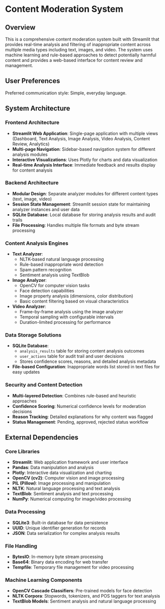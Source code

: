 # Content Moderation System

## Overview

This is a comprehensive content moderation system built with Streamlit that provides real-time analysis and filtering of inappropriate content across multiple media types including text, images, and video. The system uses machine learning and rule-based approaches to detect potentially harmful content and provides a web-based interface for content review and management.

## User Preferences

Preferred communication style: Simple, everyday language.

## System Architecture

### Frontend Architecture
- **Streamlit Web Application**: Single-page application with multiple views (Dashboard, Text Analysis, Image Analysis, Video Analysis, Content Review, Analytics)
- **Multi-page Navigation**: Sidebar-based navigation system for different analysis modules
- **Interactive Visualizations**: Uses Plotly for charts and data visualization
- **Real-time Analysis Interface**: Immediate feedback and results display for content analysis

### Backend Architecture
- **Modular Design**: Separate analyzer modules for different content types (text, image, video)
- **Session State Management**: Streamlit session state for maintaining analyzer instances and user data
- **SQLite Database**: Local database for storing analysis results and audit trails
- **File Processing**: Handles multiple file formats and byte stream processing

### Content Analysis Engines
- **Text Analyzer**: 
  - NLTK-based natural language processing
  - Rule-based inappropriate word detection
  - Spam pattern recognition
  - Sentiment analysis using TextBlob
- **Image Analyzer**: 
  - OpenCV for computer vision tasks
  - Face detection capabilities
  - Image property analysis (dimensions, color distribution)
  - Basic content filtering based on visual characteristics
- **Video Analyzer**: 
  - Frame-by-frame analysis using the image analyzer
  - Temporal sampling with configurable intervals
  - Duration-limited processing for performance

### Data Storage Solutions
- **SQLite Database**: 
  - `analysis_results` table for storing content analysis outcomes
  - `user_actions` table for audit trail and user decisions
  - Stores confidence scores, reasons, and detailed analysis metadata
- **File-based Configuration**: Inappropriate words list stored in text files for easy updates

### Security and Content Detection
- **Multi-layered Detection**: Combines rule-based and heuristic approaches
- **Confidence Scoring**: Numerical confidence levels for moderation decisions
- **Reason Tracking**: Detailed explanations for why content was flagged
- **Status Management**: Pending, approved, rejected status workflow

## External Dependencies

### Core Libraries
- **Streamlit**: Web application framework and user interface
- **Pandas**: Data manipulation and analysis
- **Plotly**: Interactive data visualization and charting
- **OpenCV (cv2)**: Computer vision and image processing
- **PIL (Pillow)**: Image processing and manipulation
- **NLTK**: Natural language processing and text analysis
- **TextBlob**: Sentiment analysis and text processing
- **NumPy**: Numerical computing for image/video processing

### Data Processing
- **SQLite3**: Built-in database for data persistence
- **UUID**: Unique identifier generation for records
- **JSON**: Data serialization for complex analysis results

### File Handling
- **BytesIO**: In-memory byte stream processing
- **Base64**: Binary data encoding for web transfer
- **Tempfile**: Temporary file management for video processing

### Machine Learning Components
- **OpenCV Cascade Classifiers**: Pre-trained models for face detection
- **NLTK Corpora**: Stopwords, tokenizers, and POS taggers for text analysis
- **TextBlob Models**: Sentiment analysis and natural language processing